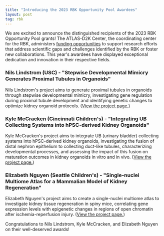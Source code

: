 ```yaml
---
title: "Introducing the 2023 RBK Opportunity Pool Awardees"
layout: post
tag: rbk
---
```


We are excited to announce the distinguished recipients of the 2023 RBK Opportunity Pool grants! The ATLAS-D2K Center, the coordinating center for the RBK, administers [funding opportunities](/collaboration/op-pool/2023-rbk/) to support research efforts that address scientific gaps and challenges identified by the RBK or foster new collaborations. This year's awardees have displayed exceptional dedication and innovation in their respective fields.

### Nils Lindstrom (USC) - "Stepwise Developmental Mimicry Generates Proximal Tubules in Organoids"

Nils Lindstrom's project aims to generate proximal tubules in organoids through stepwise developmental mimicry, investigating gene regulation during proximal tubule development and identifying genetic changes to optimize kidney organoid protocols. ([View the project page.](https://www.rebuildingakidney.org//projects/stepwise-developmental-mimicry/))

### Kyle McCracken (Cincinnati Children's) - "Integrating UB Collecting Systems into hPSC-derived Kidney Organoids"

Kyle McCracken's project aims to integrate UB (urinary bladder) collecting systems into hPSC-derived kidney organoids, investigating the fusion of distal nephron epithelium to collecting duct-like tubules, characterizing developmental processes, and assessing the impact of this fusion on maturation outcomes in kidney organoids in vitro and in vivo. ([View the project page.](https://www.rebuildingakidney.org//projects/integrating-ub-collecting-systems/))

### Elizabeth Nguyen (Seattle Children's) - "Single-nuclei Multiome Atlas for a Mammalian Model of Kidney Regeneration"

Elizabeth Nguyen's project aims to create a single-nuclei multiome atlas to investigate kidney tissue regeneration in spiny mice, correlating gene expression levels with epigenetic changes in regions of open chromatin after ischemia-reperfusion injury. ([View the project page.](https://www.rebuildingakidney.org//projects/single-nuclei-multiome/))

Congratulations to Nils Lindstrom, Kyle McCracken, and Elizabeth Nguyen on their well-deserved awards!
